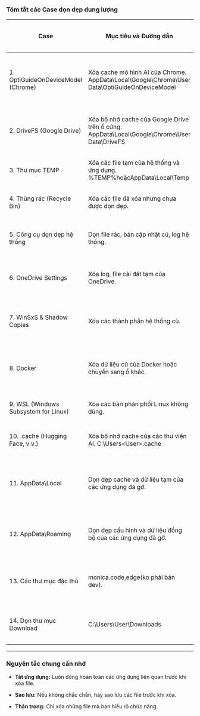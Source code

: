 ### **Tóm tắt các Case dọn dẹp dung lượng**

| Case                                 | Mục tiêu và Đường dẫn                                                                         | Dung lượng đã giải phóng (ước tính)    | Hậu quả & Lưu ý quan trọng                                                                                                                                           | Cách chạy                                                                                                                                                                                                            |
| ------------------------------------ | --------------------------------------------------------------------------------------------- | -------------------------------------- | -------------------------------------------------------------------------------------------------------------------------------------------------------------------- | -------------------------------------------------------------------------------------------------------------------------------------------------------------------------------------------------------------------- |
| 1. OptiGuideOnDeviceModel (Chrome)   | Xóa cache mô hình AI của Chrome. AppData\Local\Google\Chrome\User Data\OptiGuideOnDeviceModel | 4.0 GB(theo hình ảnh)                  | Hậu quả:Tạm thời giải phóng dung lượng. Chrome sẽ tự động tải lại. Lưu ý:Vô hiệu hóa flagOptimization Guide On Device Modeltrongchrome://flagslà giải pháp triệt để. | Cách 1 (Xóa thủ công):Đóng Chrome → Xóa thư mụcOptiGuideOnDeviceModel Cách 2 (Vô hiệu hóa):Vàochrome://flags→ Tìm "Optimization Guide On Device Model" → Disable → Khởi động lại Chrome                              |
| 2. DriveFS (Google Drive)            | Xóa bộ nhớ cache của Google Drive trên ổ cứng. AppData\Local\Google\Chrome\User Data\DriveFS  | Vài GB(tùy cache)                      | Hậu quả:Các tệp ngoại tuyến sẽ không còn khả dụng và cần tải lại khi mở. Lưu ý:An toàn để xóa, giúp giải phóng dung lượng đáng kể.                                   | Đóng tất cả ứng dụng Google Drive → Xóa thủ công thư mụcDriveFShoặc xóa cache qua Google Drive Settings → Clear cache                                                                                                |
| 3. Thư mục TEMP                      | Xóa các file tạm của hệ thống và ứng dụng. %TEMP%hoặcAppData\Local\Temp                       | 1 GB - 5 GB                            | Hậu quả:An toàn. Không có rủi ro đáng kể. Lưu ý:Nên dọn định kỳ. Có thể xóa bằng lệnh hoặc thủ công.                                                                 | CMD (Admin): cd /d %TEMP% del /f /s /q *.* for /d %%G in (*) do rd /s /q "%%G" Hoặc:Win+R → gõ%temp%→ Ctrl+A → Delete                                                                                                |
| 4. Thùng rác (Recycle Bin)           | Xóa các file đã xóa nhưng chưa được dọn dẹp.                                                  | Vài GB - Chục GB+                      | Hậu quả:An toàn. Không có rủi ro. Lưu ý:Luôn là bước đầu tiên và đơn giản nhất để giải phóng dung lượng.                                                             | Click phải vào Recycle Bin trên Desktop → Chọn "Empty Recycle Bin" Hoặc CMD:rd /s /q C:\$Recycle.Bin                                                                                                                 |
| 5. Công cụ dọn dẹp hệ thống          | Dọn file rác, bản cập nhật cũ, log hệ thống.                                                  | 1 GB - 10 GB+                          | Hậu quả:An toàn. Không có rủi ro. Lưu ý:Hiệu quả cao, đặc biệt với các file cập nhật Windows cũ.                                                                     | CMD (Admin): cleanmgr /d C: Hoặc tự động:cleanmgr /d C: /sageset:1(chọn mục) →cleanmgr /d C: /sagerun:1(chạy) Hoặc GUI:Win+R →cleanmgr→ Chọn ổ đĩa → "Clean up system files"                                         |
| 6. OneDrive Settings                 | Xóa log, file cài đặt tạm của OneDrive.                                                       | Vài trăm MB - 1 GB+                    | Hậu quả:An toàn. Thường dùng khi OneDrive gặp lỗi hoặc phình to. Lưu ý:Chỉ xóa các file log và thư mục nhưlogs,update,setup.                                         | Vào%LocalAppData%\Microsoft\OneDrive→ Xóa các thư mục:logs,setup,update Lưu ý:Không xóa toàn bộ thư mục OneDrive                                                                                                     |
| 7. WinSxS & Shadow Copies            | Xóa các thành phần hệ thống cũ.                                                               | Vài GB - 10 GB+                        | Hậu quả:Có thể ảnh hưởng đến khả năng khôi phục hệ thống về các điểm cũ. Lưu ý:Nên cân nhắc kỹ trước khi thực hiện.                                                  | CMD (Admin): Dism.exe /Online /Cleanup-Image /AnalyzeComponentStore(kiểm tra) Dism.exe /Online /Cleanup-Image /StartComponentCleanup Dism.exe /Online /Cleanup-Image /StartComponentCleanup /ResetBase(xóa triệt để) |
| 8. Docker                            | Xóa dữ liệu cũ của Docker hoặc chuyển sang ổ khác.                                            | 100GB ở ổ D đã được xoá vào 18/09/2025 | Hậu quả:Các image và container cũ sẽ bị xóa. Lưu ý:Cần cài đặt lại nếu muốn sử dụng tiếp. Có thể chuyển sang ổ khác thay vì xóa.                                     | CMD/PowerShell: docker system prune -a(xóa containers, images, networks) docker system prune -a --volumes(bao gồm cả volumes) docker system prune -a --volumes -f(không confirm)                                     |
| 9. WSL (Windows Subsystem for Linux) | Xóa các bản phân phối Linux không dùng.                                                       | 1 GB - 10 GB+                          | Hậu quả:Các distro bị xóa sẽ không còn. Lưu ý:Cần cài đặt lại nếu muốn sử dụng.                                                                                      | CMD/PowerShell: wsl --list --all(xem danh sách) wsl --unregister <DistributionName> Ví dụ:wsl --unregister Ubuntu                                                                                                    |
| 10. .cache (Hugging Face, v.v.)      | Xóa bộ nhớ cache của các thư viện AI. C:\Users\<User>\.cache                                  | 10 GB+                                 | Hậu quả:Cần tải lại các mô hình khi chạy lại chương trình. Lưu ý:Rất hiệu quả với các nhà phát triển AI/ML.                                                          | File Explorer:VàoC:\Users\<YourUsername>\.cache→ Xóa các thư mục:huggingface,torch,pip CMD:rd /s /q C:\Users\%USERNAME%\.cache                                                                                       |
| 11. AppData\Local                    | Dọn dẹp cache và dữ liệu tạm của các ứng dụng đã gỡ.                                          | Tùy thuộc vào ứng dụng (có thể 10 GB+) | Hậu quả:An toàn nếu xóa các thư mục của phần mềm đã gỡ. Lưu ý:Cẩn thận, không xóa các thư mục của ứng dụng đang dùng. Có thể xóa các thư mụcTemp,SquirrelTemp.       | Win+R → gõ%localappdata%→ Xem và xóa thủ công các thư mục của app đã gỡ Các thư mục an toàn:Temp,SquirrelTemp, thư mục các app đã gỡ cài đặt                                                                         |
| 12. AppData\Roaming                  | Dọn dẹp cấu hình và dữ liệu đồng bộ của các ứng dụng đã gỡ.                                   | Vài trăm MB - 1 GB+                    | Hậu quả:Xóa hết sẽ mất cấu hình, lịch sử của các phần mềm. Lưu ý:Chỉ xóa các thư mục của phần mềm đã gỡ cài đặt. Không xóa toàn bộ.                                  | Win+R → gõ%appdata%→ Xem và xóa thủ công các thư mục của app đã gỡ Cảnh báo:Không xóa các thư mục của app đang sử dụng                                                                                               |
| 13. Các thư mục đặc thù              | monica.code,edge(ko phải bản dev).                                                            | Vài GB - 10 GB+                        | Hậu quả:Có thể ảnh hưởng đến hoạt động của ứng dụng. Lưu ý:Cần xác định rõ các file và thư mục có thể xóa để tránh mất dữ liệu hoặc lỗi ứng dụng.                    | Tìm và xóa thủ công các thư mục cụ thể trongAppData\LocalhoặcAppData\Roaming Kiểm tra trước:Đảm bảo app không đang chạy                                                                                              |
| 14. Dọn thư mục Download             | C:\Users\User\Downloads                                                                       | 10GB+                                  | Hậu quả:Các file tải về sẽ bị xóa vĩnh viễn. Lưu ý:Kiểm tra kỹ trước khi xóa.                                                                                        | File Explorer → VàoC:\Users\<YourUsername>\Downloads→ Sắp xếp theo ngày/kích thước → Xóa các file không cần thiết Hoặc xóa tất cả:Ctrl+A → Delete                                                                    |

---

### **Nguyên tắc chung cần nhớ**

- **Tắt ứng dụng:** Luôn đóng hoàn toàn các ứng dụng liên quan trước khi xóa file.
    
- **Sao lưu:** Nếu không chắc chắn, hãy sao lưu các file trước khi xóa.
    
- **Thận trọng:** Chỉ xóa những file mà bạn hiểu rõ chức năng.